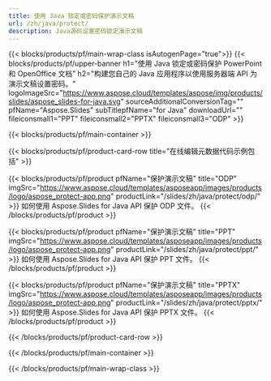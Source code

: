 ```yaml
---
title: 使用 Java 锁定或密码保护演示文稿
url: /zh/java/protect/
description: Java源码设置密码锁定演示文稿
---
```


{{< blocks/products/pf/main-wrap-class isAutogenPage="true">}}
{{< blocks/products/pf/upper-banner h1="使用 Java 锁定或密码保护 PowerPoint 和 OpenOffice 文档" h2="构建您自己的 Java 应用程序以使用服务器端 API 为演示文稿设置密码。" logoImageSrc="https://www.aspose.cloud/templates/aspose/img/products/slides/aspose_slides-for-java.svg" sourceAdditionalConversionTag="" pfName="Aspose.Slides" subTitlepfName="for Java" downloadUrl="" fileiconsmall1="PPT" fileiconsmall2="PPTX" fileiconsmall3="ODP" >}}

{{< blocks/products/pf/main-container >}}

{{< blocks/products/pf/product-card-row title="在线编辑元数据代码示例包括" >}}

{{< blocks/products/pf/product pfName="保护演示文稿" title="ODP" imgSrc="https://www.aspose.cloud/templates/asposeapp/images/products/logo/aspose_protect-app.png" productLink="/slides/zh/java/protect/odp/" >}}
如何使用 Aspose.Slides for Java API 保护 ODP 文件。
{{< /blocks/products/pf/product >}}

{{< blocks/products/pf/product pfName="保护演示文稿" title="PPT" imgSrc="https://www.aspose.cloud/templates/asposeapp/images/products/logo/aspose_protect-app.png" productLink="/slides/zh/java/protect/ppt/" >}}
如何使用 Aspose.Slides for Java API 保护 PPT 文件。
{{< /blocks/products/pf/product >}}

{{< blocks/products/pf/product pfName="保护演示文稿" title="PPTX" imgSrc="https://www.aspose.cloud/templates/asposeapp/images/products/logo/aspose_protect-app.png" productLink="/slides/zh/java/protect/pptx/" >}}
如何使用 Aspose.Slides for Java API 保护 PPTX 文件。
{{< /blocks/products/pf/product >}}



{{< /blocks/products/pf/product-card-row >}}

{{< /blocks/products/pf/main-container >}}
    
{{< /blocks/products/pf/main-wrap-class >}}